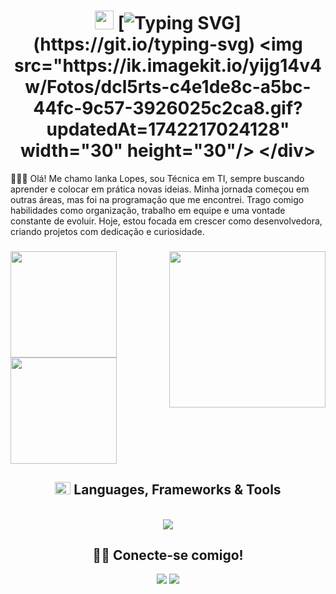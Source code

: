 # <div align=center><img src="https://ik.imagekit.io/yijg14v4w/Fotos/dcl5rts-c4e1de8c-a5bc-44fc-9c57-3926025c2ca8.gif?updatedAt=1742217024128" width="30" height="30" /> [![Typing SVG](https://readme-typing-svg.demolab.com?font=Fira+Code&pause=1000&color=ff437a&center=true&vCenter=true&width=270&height=25&lines=Welcome+to+my+GitHub!)](https://git.io/typing-svg) <img src="https://ik.imagekit.io/yijg14v4w/Fotos/dcl5rts-c4e1de8c-a5bc-44fc-9c57-3926025c2ca8.gif?updatedAt=1742217024128" width="30" height="30"/> </div>
✌🏻💫 Olá! Me chamo Ianka Lopes, sou Técnica em TI, sempre buscando aprender e colocar em prática novas ideias. Minha jornada começou em outras áreas, mas foi na programação que me encontrei. Trago comigo habilidades como organização, trabalho em equipe e uma vontade constante de evoluir. Hoje, estou focada em crescer como desenvolvedora, criando projetos com dedicação e curiosidade.



###
<img align="right" height="250" src="https://ik.imagekit.io/yijg14v4w/Fotos/loading_computer_by_mintgorbaton_dexb4hn.gif?updatedAt=1742215886384"/>

<a href="https://github.com/IankaLps">
<img height="170em"
        src="https://github-readme-stats.vercel.app/api?username=IankaLps&rank_icon=github&count_private=true&hide_border=true&show_icons=true&title_color=ff437a&icon_color=ff437a&text_color=ffffff&bg_color=0d1117" />
  <img height="170em"
        src="https://github-readme-stats.vercel.app/api/top-langs/?username=IankaLps&hide=jupyter%20notebook&langs_count=8&layout=compact&hide_border=true&show_icons=true&title_color=ff437a&icon_color=b262fd&text_color=ffffff&bg_color=0d1117" />
</a>


<div align="center">
  <h2>
    <img src="https://raw.githubusercontent.com/rahulbanerjee26/githubProfileReadmeGenerator/main/gifs/code.gif" width="25" height="20">
    Languages, Frameworks & Tools
  </h2>
</div>

<a href="https://github.com/IankaLps">
  <div align="center" style="display: inline_block"><br>
    <a href="https://skillicons.dev"> <img src="https://skillicons.dev/icons?i=html,css,js,ts,nestjs,nodejs,react,tailwind,mysql,git"> </a>
    </div>
</a>

<h2 align="center">🤝🏻 Conecte-se comigo!</h2>
<div align="center">
<a href="https://www.linkedin.com/in/iankalps/"><img src="https://img.shields.io/badge/-Meu%20LinkedIn-ff437a?style=for-the-badge&logo=linkedin&logoColor=white"></a>
<a href="mailto:iankk_lps@outlook.com"><img src="https://img.shields.io/badge/-Email-ff437a?style=for-the-badge&logo=gmail&logoColor=white" target="_blank"></a>
</div> 
